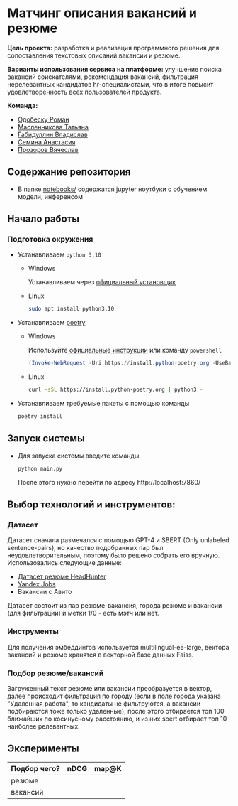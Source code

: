 # Матчинг описания вакансий и резюме

**Цель проекта:** разработка и реализация программного решения для сопоставления текстовых описаний вакансии и резюме.

**Варианты использования сервиса на платформе:** улучшение поиска вакансий соискателями, рекомендация вакансий,
фильтрация нерелевантных кандидатов hr-специалистами, что в итоге повысит удовлетворенность всех пользователей продукта.

**Команда:**

- [Одобеску Роман](https://github.com/RomanOdobesku)
- [Масленникова Татьяна](https://github.com/Tanchik24)
- [Габидуллин Владислав](https://github.com/Vladislav-GitHub)
- [Семина Анастасия](https://github.com/sad-bkt)
- [Прозоров Вячеслав](https://github.com/wiaci)

## Содержание репозитория

- В папке [notebooks/](/notebooks/) содержатся jupyter ноутбуки с обучением модели, инференсом

## Начало работы

### Подготовка окружения

- Устанавливаем `python 3.10`
    - Windows

      Устанавливаем через [официальный установщик](https://www.python.org/downloads/)

    - Linux

        ```bash
        sudo apt install python3.10
        ```

- Устанавливаем [poetry](https://python-poetry.org/docs/#installation)
    - Windows

      Используйте [официальные инструкции](https://python-poetry.org/docs/#windows-powershell-install-instructions)
      или команду `powershell`

        ```powershell
        (Invoke-WebRequest -Uri https://install.python-poetry.org -UseBasicParsing).Content | py -
        ```

    - Linux

        ```bash
        curl -sSL https://install.python-poetry.org | python3 -
        ```
- Устанавливаем требуемые пакеты с помощью команды
    ```bash
    poetry install
    ```

## Запуск системы

- Для запуска системы введите команды
    ```bash
    python main.py
    ```
  После этого нужно перейти по адресу http://localhost:7860/

## Выбор технологий и инструментов:

### Датасет

Датасет сначала размечался с помощью GPT-4 и SBERT (Only unlabeled sentence-pairs), но качество подобранных пар был
неудовлетворительным, поэтому было решено собрать его вручную.
Использовались следующие данные:

- [Датасет резюме HeadHunter](https://drive.google.com/file/d/1ikA_Ht45fXD2w5dWZ9sGTSRl-UNeCVub/view)
- [Yandex Jobs](https://www.kaggle.com/datasets/kirili4ik/yandex-jobs/)
- Вакансии с Авито

Датасет состоит из пар резюме-вакансия, города резюме и вакансии (для фильтрации) и метки 1/0 - есть мэтч или нет.

### Инструменты

Для получения эмбеддингов используется multilingual-e5-large, вектора вакансий и резюме хранятся в векторной базе данных
Faiss.

### Подбор резюме/вакансий

Загруженный текст резюме или вакансии преобразуется в вектор, далее происходит фильтрация по городу (если в поле города
указана "Удаленная работа", то кандидаты не фильтруются, а вакансии подбираются тоже только удаленные), после этого отбирается топ 100 ближайших по косинусному расстоянию, и из них sbert отбирает топ 10 наиболее релевантных.

[//]: # ()
[//]: # (почему эти инструменты?)

[//]: # ()
[//]: # (1. Тестирование и валидация:)

[//]: # ()
[//]: # (- Как проводилось тестирование модели и какие критерии успешности были установлены.)

[//]: # (- Как предоставлена информация о проведенных экспериментах.)

[//]: # (1. Интеграция и деплой:)

[//]: # ()
[//]: # (- Как решение интегрировано в прототип и как происходит взаимодействие с пользовательским интерфейсом)

## Эксперименты

| Подбор чего? | nDCG | map@K |
|--------------|------|-------|
| резюме       |      |       | 
| вакансий     |      |       | 